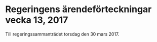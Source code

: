 # Regeringens ärendeförteckningar vecka 13, 2017

Till regeringssammanträdet torsdag den 30 mars 2017.
